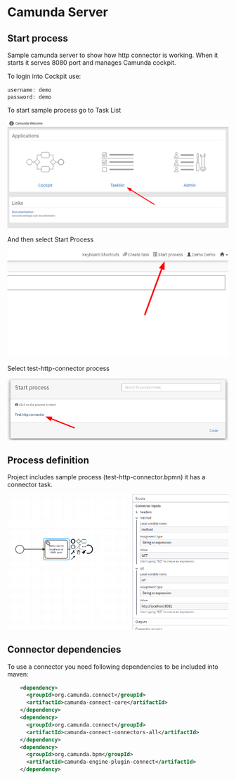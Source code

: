 # Camunda Server

## Start process

Sample camunda server to show how http connector is working. When it starts it serves 8080 port and manages Camunda cockpit.

To login into Cockpit use:
```
username: demo
password: demo
```

To start sample process go to Task List

![task-list](./2023-05-10_22-34.png)

And then select Start Process

![start-process](./2023-05-10_22-35.png)

Select test-http-connector process

![select-process](./2023-05-10_22-35_1.png)


## Process definition

Project includes sample process (test-http-connector.bpmn) it has a connector task.

![process](./2023-05-10_22-21.png)


## Connector dependencies 

To use a connector you need following dependencies to be included into maven:

```xml
    <dependency>
      <groupId>org.camunda.connect</groupId>
      <artifactId>camunda-connect-core</artifactId>
    </dependency>
    <dependency>
      <groupId>org.camunda.connect</groupId>
      <artifactId>camunda-connect-connectors-all</artifactId>
    </dependency>
    <dependency>
      <groupId>org.camunda.bpm</groupId>
      <artifactId>camunda-engine-plugin-connect</artifactId>
    </dependency>
```

